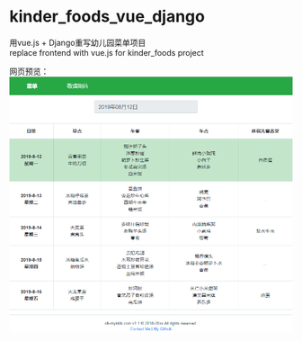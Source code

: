 # kinder_foods_vue_django
用vue.js + Django重写幼儿园菜单项目  
replace frontend with vue.js for kinder_foods project

网页预览：
![预览](https://raw.githubusercontent.com/zhangjizhong-86/kinder_foods_vue_django/master/menu.png)
